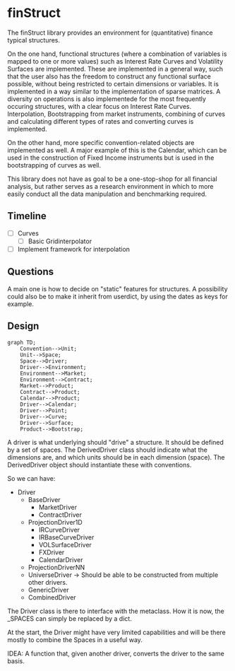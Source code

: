 # finStruct

The finStruct library provides an environment for (quantitative) finance typical structures.

On the one hand, functional structures (where a combination of variables is mapped to one or more values) such as Interest Rate Curves and Volatility Surfaces are implemented. These are implemented in a general way, such that the user also has the freedom to construct any functional surface possible, without being restricted to certain dimensions or variables. It is implemented in a way similar to the implementation of sparse matrices. 
A diversity on operations is also implementede for the most frequently occuring structures, with a clear focus on Interest Rate Curves. Interpolation, Bootstrapping from market instruments, combining of curves and calculating different types of rates and converting curves is implemented.

On the other hand, more specific convention-related objects are implemented as well. A major example of this is the Calendar, which can be used in the construction of Fixed Income instruments but is used in the bootstrapping of curves as well.

This library does not have as goal to be a one-stop-shop for all financial analysis, but rather serves as a research environment in which to more easily conduct all the data manipulation and benchmarking required.


## Timeline

- [ ] Curves
  -  [ ] Basic Gridinterpolator
- [ ] Implement framework for interpolation

## Questions

A main one is how to decide on "static" features for structures.
A possibility could also be to make it inherit from userdict, by using the dates as keys for example.

## Design

```mermaid
graph TD;
    Convention-->Unit;
    Unit-->Space;
    Space-->Driver;
    Driver-->Environment;
    Environment-->Market;
    Environment-->Contract;
    Market-->Product;
    Contract-->Product;
    Calendar-->Product;
    Driver-->Calendar;
    Driver-->Point;
    Driver-->Curve;
    Driver-->Surface;
    Product-->Bootstrap;
```


A driver is what underlying should "drive" a structure.
It should be defined by a set of spaces.
The DerivedDriver class should indicate what the dimensions are, and which units should be in each dimension (space).
The DerivedDriver object should instantiate these with conventions.

So we can have:
- Driver
  - BaseDriver
    - MarketDriver
    - ContractDriver
  - ProjectionDriver1D
    - IRCurveDriver
    - IRBaseCurveDriver
    - VOLSurfaceDriver
    - FXDriver
    - CalendarDriver
  - ProjectionDriverNN
  - UniverseDriver
    -> Should be able to be constructed from multiple other drivers.
  - GenericDriver
  - CombinedDriver

The Driver class is there to interface with the metaclass.
How it is now, the _SPACES can simply be replaced by a dict.

At the start, the Driver might have very limited capabilities and will be there mostly to combine the Spaces in a useful way.

IDEA: A function that, given another driver, converts the driver to the same basis.